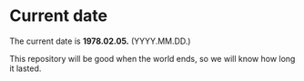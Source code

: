 # Current date

The current date is **1978.02.05.** (YYYY.MM.DD.)

This repository will be good when the world ends, so we will know how long it lasted.